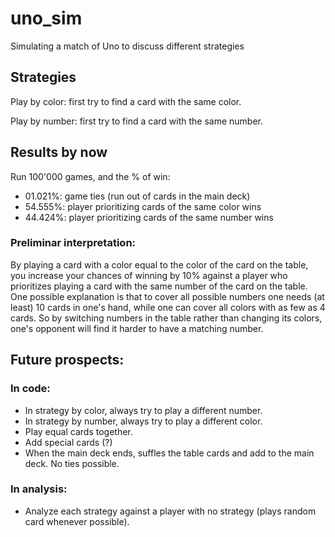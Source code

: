# uno_sim
Simulating a match of Uno to discuss different strategies


## Strategies

  Play by color: first try to find a card with the same color.

  Play by number: first try to find a card with the same number.

## Results by now
Run 100'000 games, and the % of win:
  - 01.021%: game ties (run out of cards in the main deck)
  - 54.555%: player prioritizing cards of the same color wins
  - 44.424%: player prioritizing cards of the same number wins
 
### Preliminar interpretation:
By playing a card with a color equal to the color of the card on the table, you increase your chances of winning by 10% against a player who prioritizes playing a card with the same number of the card on the table. One possible explanation is that to cover all possible numbers one needs (at least) 10 cards in one's hand, while one can cover all colors with as few as 4 cards. So by switching numbers in the table rather than changing its colors, one's opponent will find it harder to have a matching number. 


## Future prospects:
### In code:
  - In strategy by color, always try to play a different number.
  - In strategy by number, always try to play a different color. 
  - Play equal cards together. 
  - Add special cards (?)
  - When the main deck ends, suffles the table cards and add to the main deck. No ties possible. 
  
 ### In analysis:
  - Analyze each strategy against a player with no strategy (plays random card whenever possible). 
